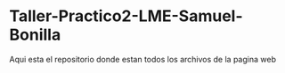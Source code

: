 # Taller-Practico2-LME-Samuel-Bonilla
Aqui esta el repositorio donde estan todos los archivos de la pagina web
